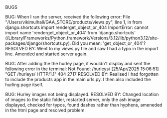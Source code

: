 BUGS 

BUG: When I ran the server, received the following error:
 File "/Users/vikimulhall/GAA_STORE/products/views.py", line 1, in <module>
    from django.shortcuts import renderget_object_or_404
ImportError: cannot import name 'renderget_object_or_404' from 'django.shortcuts' (/Library/Frameworks/Python.framework/Versions/3.12/lib/python3.12/site-packages/django/shortcuts.py). Did you mean: 'get_object_or_404'?
RESOLVED BY: Went to my views.py file and saw I had a typo in the import line. Amended and started server again. 

BUG: After adding the the hurley page, it wouldn't display and sent the following error in the terminal:
Not Found: /hurleys/
[25/Apr/2025 15:06:51] "GET /hurleys/ HTTP/1.1" 404 2717
RESOLVED BY: Realised I had forgotten to include the products app in the main urls.py. I then also included the hurling page itself. 

 BUG: Hurley images not being displayed. 
 RESOLVED BY: Changed location of images to the static folder, restarted server, only the ash image displayed, checked for typos, found dashes rather than hyphens, ameneded in the html page and resolved problem.




